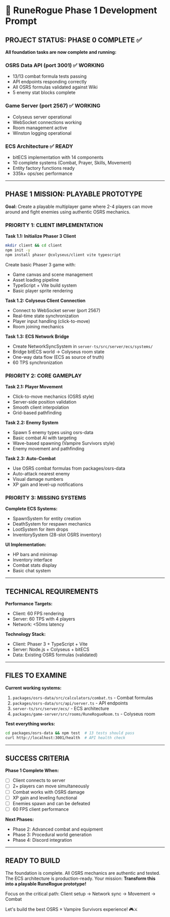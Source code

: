 # 🚀 RuneRogue Phase 1 Development Prompt

## PROJECT STATUS: PHASE 0 COMPLETE ✅

**All foundation tasks are now complete and running:**

### OSRS Data API (port 3001) ✅ WORKING

- 13/13 combat formula tests passing
- API endpoints responding correctly
- All OSRS formulas validated against Wiki
- 5 enemy stat blocks complete

### Game Server (port 2567) ✅ WORKING

- Colyseus server operational
- WebSocket connections working
- Room management active
- Winston logging operational

### ECS Architecture ✅ READY

- bitECS implementation with 14 components
- 10 complete systems (Combat, Prayer, Skills, Movement)
- Entity factory functions ready
- 335k+ ops/sec performance

---

## PHASE 1 MISSION: PLAYABLE PROTOTYPE

**Goal:** Create a playable multiplayer game where 2-4 players can move around and fight enemies using authentic OSRS mechanics.

### PRIORITY 1: CLIENT IMPLEMENTATION

**Task 1.1: Initialize Phaser 3 Client**

```bash
mkdir client && cd client
npm init -y
npm install phaser @colyseus/client vite typescript
```

Create basic Phaser 3 game with:

- Game canvas and scene management
- Asset loading pipeline
- TypeScript + Vite build system
- Basic player sprite rendering

**Task 1.2: Colyseus Client Connection**

- Connect to WebSocket server (port 2567)
- Real-time state synchronization
- Player input handling (click-to-move)
- Room joining mechanics

**Task 1.3: ECS Network Bridge**

- Create NetworkSyncSystem in `server-ts/src/server/ecs/systems/`
- Bridge bitECS world → Colyseus room state
- One-way data flow (ECS as source of truth)
- 60 TPS synchronization

### PRIORITY 2: CORE GAMEPLAY

**Task 2.1: Player Movement**

- Click-to-move mechanics (OSRS style)
- Server-side position validation
- Smooth client interpolation
- Grid-based pathfinding

**Task 2.2: Enemy System**

- Spawn 5 enemy types using osrs-data
- Basic combat AI with targeting
- Wave-based spawning (Vampire Survivors style)
- Enemy movement and pathfinding

**Task 2.3: Auto-Combat**

- Use OSRS combat formulas from packages/osrs-data
- Auto-attack nearest enemy
- Visual damage numbers
- XP gain and level-up notifications

### PRIORITY 3: MISSING SYSTEMS

**Complete ECS Systems:**

- SpawnSystem for entity creation
- DeathSystem for respawn mechanics
- LootSystem for item drops
- InventorySystem (28-slot OSRS inventory)

**UI Implementation:**

- HP bars and minimap
- Inventory interface
- Combat stats display
- Basic chat system

---

## TECHNICAL REQUIREMENTS

**Performance Targets:**

- Client: 60 FPS rendering
- Server: 60 TPS with 4 players
- Network: <50ms latency

**Technology Stack:**

- Client: Phaser 3 + TypeScript + Vite
- Server: Node.js + Colyseus + bitECS
- Data: Existing OSRS formulas (validated)

---

## FILES TO EXAMINE

**Current working systems:**

1. `packages/osrs-data/src/calculators/combat.ts` - Combat formulas
2. `packages/osrs-data/src/api/server.ts` - API endpoints
3. `server-ts/src/server/ecs/` - ECS architecture
4. `packages/game-server/src/rooms/RuneRogueRoom.ts` - Colyseus room

**Test everything works:**

```bash
cd packages/osrs-data && npm test  # 13 tests should pass
curl http://localhost:3001/health  # API health check
```

---

## SUCCESS CRITERIA

**Phase 1 Complete When:**

- [ ] Client connects to server
- [ ] 2+ players can move simultaneously
- [ ] Combat works with OSRS damage
- [ ] XP gain and leveling functional
- [ ] Enemies spawn and can be defeated
- [ ] 60 FPS client performance

**Next Phases:**

- Phase 2: Advanced combat and equipment
- Phase 3: Procedural world generation
- Phase 4: Discord integration

---

## READY TO BUILD

The foundation is complete. All OSRS mechanics are authentic and tested. The ECS architecture is production-ready. Your mission: **Transform this into a playable RuneRogue prototype!**

Focus on the critical path: Client setup → Network sync → Movement → Combat

Let's build the best OSRS × Vampire Survivors experience! 🎮⚔️
